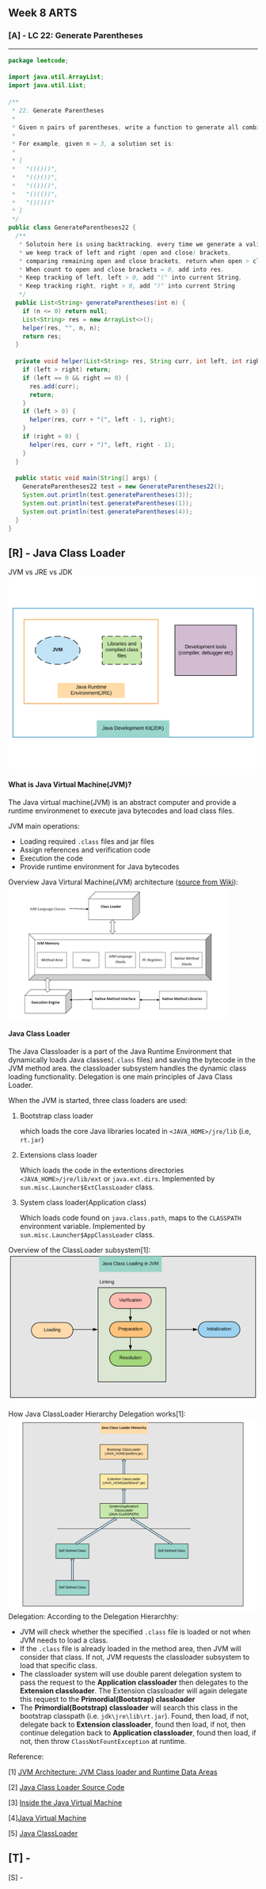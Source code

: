 ## Week 8 ARTS

### [A] - LC 22: Generate Parentheses
---
```java
package leetcode;

import java.util.ArrayList;
import java.util.List;

/**
 * 22. Generate Parentheses
 *
 * Given n pairs of parentheses, write a function to generate all combinations of well-formed parentheses.
 *
 * For example, given n = 3, a solution set is:
 *
 * [
 *   "((()))",
 *   "(()())",
 *   "(())()",
 *   "()(())",
 *   "()()()"
 * ]
 */
public class GenerateParentheses22 {
  /**
   * Solutoin here is using backtracking, every time we generate a valid sequence,
   * we keep track of left and right (open and close) brackets, 
   * comparing remaining open and close brackets, return when open > close. 
   * When count to open and close brackets = 0, add into res.
   * Keep tracking of left, left > 0, add "(" into current String,
   * Keep tracking right, right > 0, add ")" into current String
   */
  public List<String> generateParentheses(int n) {
    if (n <= 0) return null;
    List<String> res = new ArrayList<>();
    helper(res, "", n, n);
    return res;
  }

  private void helper(List<String> res, String curr, int left, int right) {
    if (left > right) return;
    if (left == 0 && right == 0) {
      res.add(curr);
      return;
    }
    if (left > 0) {
      helper(res, curr + "(", left - 1, right);
    }
    if (right > 0) {
      helper(res, curr + ")", left, right - 1);
    }
  }

  public static void main(String[] args) {
    GenerateParentheses22 test = new GenerateParentheses22();
    System.out.println(test.generateParentheses(3));
    System.out.println(test.generateParentheses(1));
    System.out.println(test.generateParentheses(4));
  }
}
```
[R] - Java Class Loader
---
JVM vs JRE vs JDK
![alt text](./images/JVM_JRE_JDK.png)

#### What is Java Virtual Machine(JVM)?
The Java virtual machine(JVM) is an abstract computer and provide a runtime environmenet to execute java 
bytecodes and load class files.

JVM main operations:
- Loading required `.class` files and jar files
- Assign references and verification code
- Execution the code
- Provide runtime environment for Java bytecodes

Overview Java Virtural Machine(JVM) architecture ([source from Wiki](https://www.wikiwand.com/en/**Java_virtual_machine)):
![alt text](./images/JVM_architecture.png)

#### Java Class Loader
The Java Classloader is a part of the Java Runtime Environment that dynamically loads Java classes(`.class` files) and saving the bytecode in the JVM method area. the classloader subsystem handles the dynamic class loading functionality. Delegation is one main principles of Java Class Loader.

When the JVM is started, three class loaders are used:

1. Bootstrap class loader

    which loads the core Java libraries located in `<JAVA_HOME>/jre/lib` (i.e, `rt.jar`)
2. Extensions class loader

    Which loads the code in the extentions directories `<JAVA_HOME>/jre/lib/ext` or `java.ext.dirs`. Implemented by `sun.misc.Launcher$ExtClassLoader` class.

3. System class loader(Application class)

    Which loads code found on `java.class.path`, maps to the `CLASSPATH` environment variable. Implemented by `sun.misc.Launcher$AppClassLoader` class.

Overview of the ClassLoader subsystem[1]:
![alt text](./images/Java_classload_arc.png)

How Java ClassLoader Hierarchy Delegation works[1]:
![alt text](./images/Java_classload_hierarchy.png)
Delegation: According to the Delegation Hierarchhy:
- JVM will check whether the specified `.class` file is loaded or not when JVM needs to load a class.
- If the `.class` file is already loaded in the method area, then JVM will consider that class. If not, JVM requests the classloader subsystem to load that specific class.
- The classloader system will use double parent delegation system to pass the request to the **Application classloader** then delegates to the **Extension classloader**. The Extension classloader will again delegate this request to the **Primordial(Bootstrap) classloader**
- The **Primordial(Bootstrap) classloader** will search this class in the bootstrap classpath (i.e. `jdk\jre\lib\rt.jar`).  Found, then load, if not, delegate back to **Extension classloader**, found then load, if not, then continue delegation back to **Application classloader**, found then load, if not, then throw `ClassNotFountException` at runtime.


Reference:

[1] [JVM Architecture: JVM Class loader and Runtime Data Areas](https://www.javacodegeeks.com/2018/04/jvm-architecture-jvm-class-loader-and-runtime-data-areas.html)

[2] [Java Class Loader Source Code](https://github.com/frohoff/jdk8u-jdk/blob/master/src/share/classes/java/lang/ClassLoader.java#L64)

[3] [Inside the Java Virtual Machine](https://www.artima.com/insidejvm/ed2/index.html)

[4][Java Virtual Machine](https://www.wikiwand.com/en/Java_virtual_machine)

[5] [Java ClassLoader](https://www.wikiwand.com/en/Java_Classloader)


[T] - 
---

[S] - 
